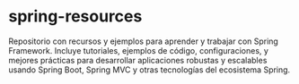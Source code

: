 # spring-resources
Repositorio con recursos y ejemplos para aprender y trabajar con Spring Framework. Incluye tutoriales, ejemplos de código, configuraciones, y mejores prácticas para desarrollar aplicaciones robustas y escalables usando Spring Boot, Spring MVC y otras tecnologías del ecosistema Spring.

